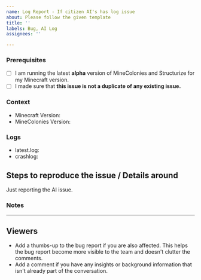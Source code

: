```yaml
---	
name: Log Report - If citizen AI's has log issue
about: Please follow the given template
title: ''	
labels: Bug, AI Log
assignees: ''	

---	
```


<!-- PLEASE DO NOT DELETE TOPICS AS YOUR ISSUE WILL GET CLOSED -->
### Prerequisites <!-- Replace spaces with "x" to tick boxes. [ ] => [x] -->

- [ ] I am running the latest **alpha** version of MineColonies and Structurize for my Minecraft version.
- [ ] I made sure that **this issue is not a duplicate of any existing issue.**

### Context <!-- Exact MineColonies and Structurize versions (e.g. 0.9.126-ALPHA or 0.9.2-RELEASE) *and* the Minecraft version you're playing, please.-->

- Minecraft Version:
- MineColonies Version:

### Logs

<!-- Add your latest.log and crashlog (if you have one) to https://gist.github.com/ and put the link below. These are often important in figuring out where issues are. -->

- latest.log: <!-- USE GIST DON'T DIRECT UPLOAD PLEASE -->
- crashlog: <!-- USE GIST DON'T DIRECT UPLOAD PLEASE -->

## Steps to reproduce the issue / Details around

<!-- What should we do to make this issue show up in our own game?
     Try to give as much detail as possible here too so it's easier for us to reproduce this issue.
     OR
     Is there anything noticeable around this issue? -->

Just reporting the AI issue. <!-- Delete this line if you want say something. -->

### Notes
<!-- Add any other context about the problem here. -->

---
## Viewers

* Add a thumbs-up to the bug report if you are also affected. This helps the bug report become more visible to the team and doesn't clutter the comments.
* Add a comment if you have any insights or background information that isn't already part of the conversation.
